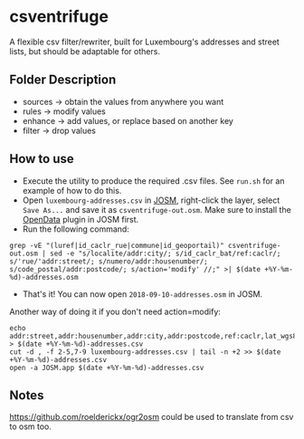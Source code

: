 # csventrifuge

A flexible csv filter/rewriter, built for Luxembourg's addresses and street lists, but should be adaptable for others.

## Folder Description

- sources -> obtain the values from anywhere you want
- rules -> modify values
- enhance -> add values, or replace based on another key
- filter -> drop values

## How to use

- Execute the utility to produce the required .csv files. See `run.sh` for an example of how to do this.
- Open `luxembourg-addresses.csv` in [JOSM](https://josm.openstreetmap.de/), right-click the layer, select `Save As...` and save it as `csventrifuge-out.osm`. Make sure to install the [OpenData](https://wiki.openstreetmap.org/wiki/JOSM/Plugins/OpenData) plugin in JOSM first.
- Run the following command:

```shell
grep -vE "(luref|id_caclr_rue|commune|id_geoportail)" csventrifuge-out.osm | sed -e "s/localite/addr:city/; s/id_caclr_bat/ref:caclr/; s/'rue/'addr:street/; s/numero/addr:housenumber/; s/code_postal/addr:postcode/; s/action='modify' //;" >| $(date +%Y-%m-%d)-addresses.osm
```

- That's it! You can now open `2018-09-10-addresses.osm` in JOSM.

Another way of doing it if you don't need action=modify:

```shell
echo addr:street,addr:housenumber,addr:city,addr:postcode,ref:caclr,lat_wgs84,lon_wgs84,commune > $(date +%Y-%m-%d)-addresses.csv
cut -d , -f 2-5,7-9 luxembourg-addresses.csv | tail -n +2 >> $(date +%Y-%m-%d)-addresses.csv
open -a JOSM.app $(date +%Y-%m-%d)-addresses.csv
```

## Notes

https://github.com/roelderickx/ogr2osm could be used to translate from csv to osm too.
